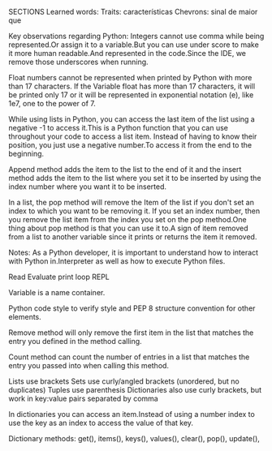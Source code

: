SECTIONS
Learned words:
Traits: características
Chevrons: sinal de maior que


Key observations regarding Python:
Integers cannot use comma while being represented.Or assign it to a variable.But you can use under score to make it more human readable.And represented in the code.Since the IDE, we remove those underscores when running.

Float numbers cannot be represented when printed by Python with more than 17 characters. If the Variable float has more than 17 characters, it will be printed only 17 or it will be represented in exponential notation (e), like 1e7, one to the power of 7.

While using lists in Python, you can access the last item of the list using a negative -1 to access it.This is a Python function that you can use throughout your code to access a list item. Instead of having to know their position, you just use a negative number.To access it from the end to the beginning.

Append method adds the item to the list to the end of it and the insert method adds the item to the list where you set it to be inserted by using the index number where you want it to be inserted.

In a list, the pop method will remove the Item of the list if you don't set an index to which you want to be removing it. If you set an index number, then you remove the list item from the index you set on the pop method.One thing about pop method is that you can use it to.A sign of item removed from a list to another variable since it prints or returns the item it removed. 

Notes:
As a Python developer, it is important to understand how to interact with Python in.Interpreter as well as how to execute Python files.

Read Evaluate print loop REPL

Variable is a name container. 

Python code style to verify style and PEP 8 structure convention for other elements.

Remove method will only remove the first item in the list that matches the entry you defined in the method calling.

Count method can count the number of entries in a list that matches the entry you passed into when calling this method.

Lists use brackets
Sets use curly/angled brackets (unordered, but no duplicates)
Tuples use parenthesis
Dictionaries also use curly brackets, but work in key:value pairs separated by comma

In dictionaries you can access an item.Instead of using a number index to use the key as an index to access the value of that key.

Dictionary methods: get(), items(), keys(), values(), clear(), pop(), update(), 


